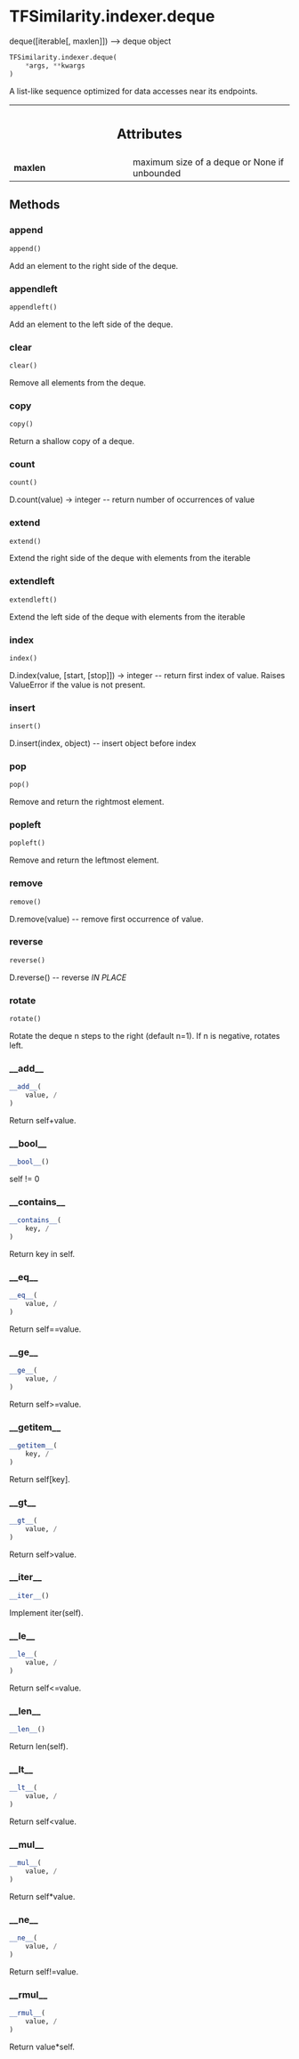 # TFSimilarity.indexer.deque






deque([iterable[, maxlen]]) --> deque object

```python
TFSimilarity.indexer.deque(
    *args, **kwargs
)
```



<!-- Placeholder for "Used in" -->

A list-like sequence optimized for data accesses near its endpoints.



<!-- Tabular view -->
 <table class="responsive fixed orange">
<colgroup><col width="214px"><col></colgroup>
<tr><th colspan="2"><h2 class="add-link">Attributes</h2></th></tr>

<tr>
<td>
<b>maxlen</b>
</td>
<td>
maximum size of a deque or None if unbounded
</td>
</tr>
</table>



## Methods

<h3 id="append">append</h3>

```python
append()
```


Add an element to the right side of the deque.


<h3 id="appendleft">appendleft</h3>

```python
appendleft()
```


Add an element to the left side of the deque.


<h3 id="clear">clear</h3>

```python
clear()
```


Remove all elements from the deque.


<h3 id="copy">copy</h3>

```python
copy()
```


Return a shallow copy of a deque.


<h3 id="count">count</h3>

```python
count()
```


D.count(value) -> integer -- return number of occurrences of value


<h3 id="extend">extend</h3>

```python
extend()
```


Extend the right side of the deque with elements from the iterable


<h3 id="extendleft">extendleft</h3>

```python
extendleft()
```


Extend the left side of the deque with elements from the iterable


<h3 id="index">index</h3>

```python
index()
```


D.index(value, [start, [stop]]) -> integer -- return first index of value.
Raises ValueError if the value is not present.

<h3 id="insert">insert</h3>

```python
insert()
```


D.insert(index, object) -- insert object before index


<h3 id="pop">pop</h3>

```python
pop()
```


Remove and return the rightmost element.


<h3 id="popleft">popleft</h3>

```python
popleft()
```


Remove and return the leftmost element.


<h3 id="remove">remove</h3>

```python
remove()
```


D.remove(value) -- remove first occurrence of value.


<h3 id="reverse">reverse</h3>

```python
reverse()
```


D.reverse() -- reverse *IN PLACE*


<h3 id="rotate">rotate</h3>

```python
rotate()
```


Rotate the deque n steps to the right (default n=1).  If n is negative, rotates left.


<h3 id="__add__">__add__</h3>

```python
__add__(
    value, /
)
```


Return self+value.


<h3 id="__bool__">__bool__</h3>

```python
__bool__()
```


self != 0


<h3 id="__contains__">__contains__</h3>

```python
__contains__(
    key, /
)
```


Return key in self.


<h3 id="__eq__">__eq__</h3>

```python
__eq__(
    value, /
)
```


Return self==value.


<h3 id="__ge__">__ge__</h3>

```python
__ge__(
    value, /
)
```


Return self>=value.


<h3 id="__getitem__">__getitem__</h3>

```python
__getitem__(
    key, /
)
```


Return self[key].


<h3 id="__gt__">__gt__</h3>

```python
__gt__(
    value, /
)
```


Return self>value.


<h3 id="__iter__">__iter__</h3>

```python
__iter__()
```


Implement iter(self).


<h3 id="__le__">__le__</h3>

```python
__le__(
    value, /
)
```


Return self<=value.


<h3 id="__len__">__len__</h3>

```python
__len__()
```


Return len(self).


<h3 id="__lt__">__lt__</h3>

```python
__lt__(
    value, /
)
```


Return self<value.


<h3 id="__mul__">__mul__</h3>

```python
__mul__(
    value, /
)
```


Return self*value.


<h3 id="__ne__">__ne__</h3>

```python
__ne__(
    value, /
)
```


Return self!=value.


<h3 id="__rmul__">__rmul__</h3>

```python
__rmul__(
    value, /
)
```


Return value*self.





